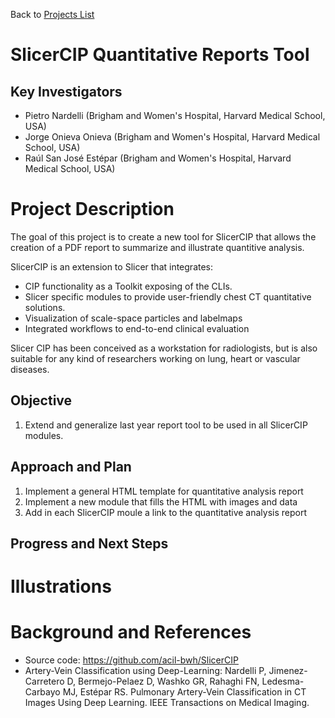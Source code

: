 Back to [Projects List](../../README.md#ProjectsList)

# SlicerCIP Quantitative Reports Tool

## Key Investigators

- Pietro Nardelli (Brigham and Women's Hospital, Harvard Medical School, USA)
- Jorge Onieva Onieva (Brigham and Women's Hospital, Harvard Medical School, USA)
- Raúl San José Estépar (Brigham and Women's Hospital, Harvard Medical School, USA)

# Project Description

The goal of this project is to create a new tool for SlicerCIP that allows the creation of a PDF report to summarize and illustrate quantitive analysis.

SlicerCIP is an extension to Slicer that integrates:

- CIP functionality as a Toolkit exposing of the CLIs.
- Slicer specific modules to provide user-friendly chest CT quantitative solutions.
- Visualization of scale-space particles and labelmaps
- Integrated workflows to end-to-end clinical evaluation

Slicer CIP has been conceived as a workstation for radiologists, but is also suitable for any kind of researchers working on lung, heart or vascular diseases.

## Objective

1. Extend and generalize last year report tool to be used in all SlicerCIP modules. 

## Approach and Plan

1. Implement a general HTML template for quantitative analysis report
2. Implement a new module that fills the HTML with images and data
3. Add in each SlicerCIP moule a link to the quantitative analysis report

## Progress and Next Steps

<!--Describe progress and next steps in a few bullet points as you are making progress.-->

# Illustrations

<!--Add pictures and links to videos that demonstrate what has been accomplished.-->

<!--![Description of picture](Example2.jpg)-->

<!--![Some more images](Example2.jpg)-->

# Background and References

<!--Use this space for information that may help people better understand your project, like links to papers, source code, or data.-->

- Source code: https://github.com/acil-bwh/SlicerCIP
- Artery-Vein Classification using Deep-Learning: Nardelli P, Jimenez-Carretero D, Bermejo-Pelaez D, Washko GR, Rahaghi FN, Ledesma-Carbayo MJ, Estépar RS. Pulmonary Artery-Vein Classification in CT Images Using Deep Learning. IEEE Transactions on Medical Imaging.
